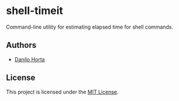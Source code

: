 # shell-timeit

Command-line utility for estimating elapsed time for shell commands.

## Authors

* [Danilo Horta](https://github.com/horta)

## License

This project is licensed under the [MIT License](https://raw.githubusercontent.com/horta/shell-timeit/master/LICENSE.md).
